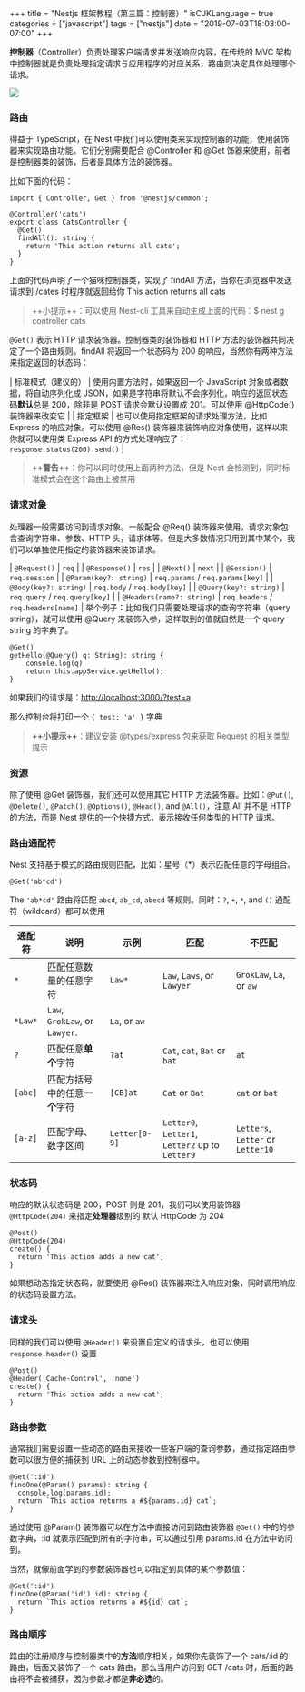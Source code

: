 +++
title = "Nestjs 框架教程（第三篇：控制器）"
isCJKLanguage = true
categories = ["javascript"]
tags = ["nestjs"]
date = "2019-07-03T18:03:00-07:00"
+++


**控制器**（Controller）负责处理客户端请求并发送响应内容，在传统的 MVC 架构中控制器就是负责处理指定请求与应用程序的对应关系，路由则决定具体处理哪个请求。

![](https://i.loli.net/2019/06/30/5d18c461b3cb641859.png)

### 路由

得益于 TypeScript，在 Nest 中我们可以使用类来实现控制器的功能，使用装饰器来实现路由功能。它们分别需要配合 @Controller 和 @Get 饰器来使用，前者是控制器类的装饰，后者是具体方法的装饰器。

比如下面的代码：

```
import { Controller, Get } from '@nestjs/common';

@Controller('cats')
export class CatsController {
  @Get()
  findAll(): string {
    return 'This action returns all cats';
  }
}
```

上面的代码声明了一个猫咪控制器类，实现了 findAll 方法，当你在浏览器中发送请求到 /cates 时程序就返回给你 This action returns all cats

> ++小提示++：可以使用 Nest-cli 工具来自动生成上面的代码：$ nest g controller cats

`@Get()` 表示 HTTP 请求装饰器。控制器类的装饰器和 HTTP 方法的装饰器共同决定了一个路由规则。findAll 将返回一个状态码为 200 的响应，当然你有两种方法来指定返回的状态码：

| 标准模式（建议的） | 使用内置方法时，如果返回一个 JavaScript 对象或者数据，将自动序列化成 JSON，如果是字符串将默认不会序列化，响应的返回状态码**默认**总是 200，除非是 POST 请求会默认设置成 201。可以使用 @HttpCode() 装饰器来改变它 |
| 指定框架 | 也可以使用指定框架的请求处理方法，比如 Express 的响应对象。可以使用 @Res() 装饰器来装饰响应对象使用，这样以来你就可以使用类 Express API 的方式处理响应了：`response.status(200).send()` |
> **++警告++**：你可以同时使用上面两种方法，但是 Nest 会检测到，同时标准模式会在这个路由上被禁用

### 请求对象

处理器一般需要访问到请求对象。一般配合 @Req() 装饰器来使用，请求对象包含查询字符串、参数、HTTP 头，请求体等。但是大多数情况只用到其中某个，我们可以单独使用指定的装饰器来装饰请求。

| `@Request()` | `req` |
| `@Response()` | `res` |
| `@Next()` | `next` |
| `@Session()` | `req.session` |
| `@Param(key?: string)` | `req.params` / `req.params[key]` |
| `@Body(key?: string)` | `req.body` / `req.body[key]` |
| `@Query(key?: string)` | `req.query` / `req.query[key]` |
| `@Headers(name?: string)` | `req.headers` / `req.headers[name]` |
举个例子：比如我们只需要处理请求的查询字符串（query string），就可以使用 @Query 来装饰入参，这样取到的值就自然是一个 query string 的字典了。

```
@Get()
getHello(@Query() q: String): string {
    console.log(q)
    return this.appService.getHello();
}
```

如果我们的请求是：<http://localhost:3000/?test=a>

那么控制台将打印一个 `{ test: 'a' }` 字典

> **++小提示++**：建议安装 @types/express 包来获取 Request 的相关类型提示

### 资源

除了使用 @Get 装饰器，我们还可以使用其它 HTTP 方法装饰器。比如：`@Put()`, `@Delete()`, `@Patch()`, `@Options()`, `@Head()`, and `@All()`，注意 All 并不是 HTTP 的方法，而是 Nest 提供的一个快捷方式，表示接收任何类型的 HTTP 请求。

### 路由通配符

Nest 支持基于模式的路由规则匹配，比如：星号（\*）表示匹配任意的字母组合。

```
@Get('ab*cd')
```

The `'ab*cd'` 路由将匹配 `abcd`, `ab_cd`, `abecd` 等规则。同时：`?`, `+`, `*`, and `()` 通配符（wildcard）都可以使用

| 通配符 | 说明 | 示例 | 匹配 | 不匹配 |
|--|--|--|--|--|
| `*` | 匹配任意数量的任意字符 | `Law*` | `Law`, `Laws`, or `Lawyer` | `GrokLaw`, `La`, or `aw` |
| `*Law*` | `Law`, `GrokLaw`, or `Lawyer`. | `La`, or `aw` |
| `?` | 匹配任意**单个**字符 | `?at` | `Cat`, `cat`, `Bat` or `bat` | `at` |
| `[abc]` | 匹配方括号中的任意**一个**字符 | `[CB]at` | `Cat` or `Bat` | `cat` or `bat` |
| `[a-z]` | 匹配字母、数字区间 | `Letter[0-9]` | `Letter0`, `Letter1`, `Letter2` up to `Letter9` | `Letters`, `Letter` or `Letter10` |
### 状态码

响应的默认状态码是 200，POST 则是 201，我们可以使用装饰器 `@HttpCode(204)` 来指定**处理器**级别的 默认 HttpCode 为 204

```
@Post()
@HttpCode(204)
create() {
  return 'This action adds a new cat';
}
```

如果想动态指定状态码，就要使用 @Res() 装饰器来注入响应对象，同时调用响应的状态码设置方法。

### 请求头

同样的我们可以使用 `@Header()` 来设置自定义的请求头，也可以使用 `response.header()` 设置

```
@Post()
@Header('Cache-Control', 'none')
create() {
  return 'This action adds a new cat';
}
```

### 路由参数

通常我们需要设置一些动态的路由来接收一些客户端的查询参数，通过指定路由参数可以很方便的捕获到 URL 上的动态参数到控制器中。

```
@Get(':id')
findOne(@Param() params): string {
  console.log(params.id);
  return `This action returns a #${params.id} cat`;
}
```

通过使用 @Param() 装饰器可以在方法中直接访问到路由装饰器 `@Get()` 中的的参数字典，:id 就表示匹配到所有的字符串，可以通过引用 params.id 在方法中访问到。

当然，就像前面学到的参数装饰器也可以指定到具体的某个参数值：

```
@Get(':id')
findOne(@Param('id') id): string {
  return `This action returns a #${id} cat`;
}
```

### 路由顺序

路由的注册顺序与控制器类中的**方法**顺序相关，如果你先装饰了一个 cats/:id 的路由，后面又装饰了一个 cats 路由，那么当用户访问到 GET /cats 时，后面的路由将不会被捕获，因为参数才都是**非必选**的。